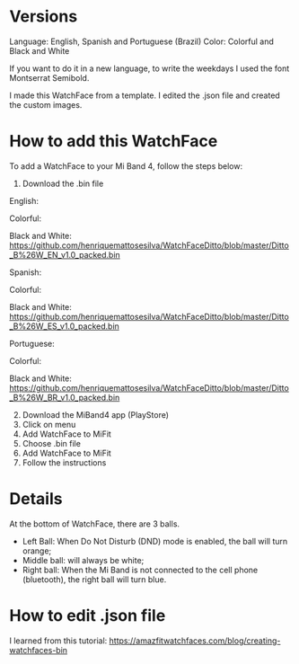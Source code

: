 # Versions
Language: English, Spanish and Portuguese (Brazil)
Color: Colorful and Black and White

If you want to do it in a new language, to write the weekdays I used the font Montserrat Semibold.

I made this WatchFace from a template. I edited the .json file and created the custom images.


# How to add this WatchFace
To add a WatchFace to your Mi Band 4, follow the steps below:

1. Download the .bin file

  English: 
  
  
  Colorful:
  
  Black and White: https://github.com/henriquemattosesilva/WatchFaceDitto/blob/master/Ditto_B%26W_EN_v1.0_packed.bin


  Spanish: 
  
  
  Colorful:
  
  Black and White: https://github.com/henriquemattosesilva/WatchFaceDitto/blob/master/Ditto_B%26W_ES_v1.0_packed.bin


  Portuguese: 
  
  
  Colorful:
  
  Black and White: https://github.com/henriquemattosesilva/WatchFaceDitto/blob/master/Ditto_B%26W_BR_v1.0_packed.bin

2. Download the MiBand4 app (PlayStore)
3. Click on menu
4. Add WatchFace to MiFit
5. Choose .bin file
6. Add WatchFace to MiFit
7. Follow the instructions


# Details
At the bottom of WatchFace, there are 3 balls.
- Left Ball: When Do Not Disturb (DND) mode is enabled, the ball will turn orange;
- Middle ball: will always be white;
- Right ball: When the Mi Band is not connected to the cell phone (bluetooth), the right ball will turn blue.


# How to edit .json file
I learned from this tutorial: https://amazfitwatchfaces.com/blog/creating-watchfaces-bin
